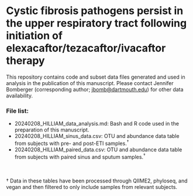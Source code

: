 # Cystic fibrosis pathogens persist in the upper respiratory tract following initiation of elexacaftor/tezacaftor/ivacaftor therapy

This repository contains code and subset data files generated and used in analysis in the publication of this manuscript. Please contact Jennifer Bomberger (corresponding author; jbomb@dartmouth.edu) for other data availability.

### File list:
* 20240208_HILLIAM_data_analysis.md: Bash and R code used in the preparation of this manuscript.<br>
* 20240208_HILLIAM_sinus_data.csv: OTU and abundance data table from subjects with pre- and post-ETI samples.<sup><span>&#8224;</span></sup><br>
* 20240208_HILLIAM_paired_data.csv:  OTU and abundance data table from subjects with paired sinus and sputum samples.<sup><span>&#8224;</span></sup>
<br>
<br>
<span>&#8224;</span> Data in these tables have been processed through QIIME2, phyloseq, and vegan and then filtered to only include samples from relevant subjects.
